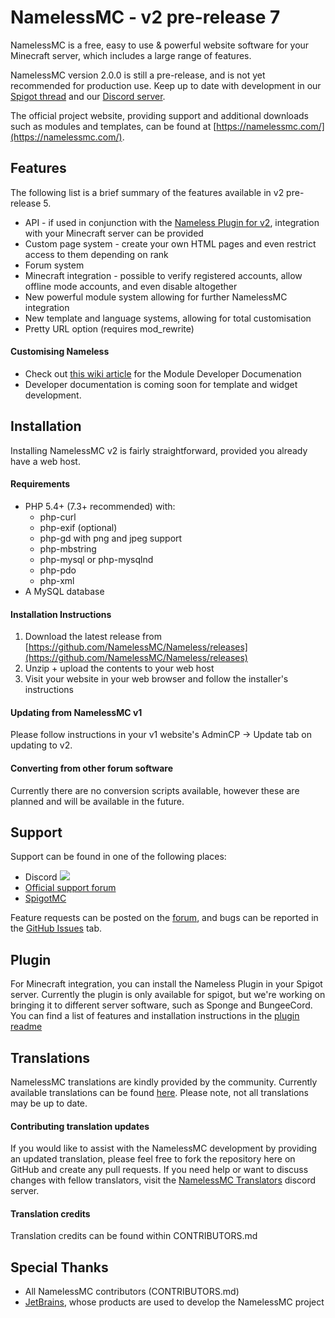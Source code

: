 # NamelessMC - v2 pre-release 7
NamelessMC is a free, easy to use & powerful website software for your Minecraft server, which includes a large range of features.

NamelessMC version 2.0.0 is still a pre-release, and is not yet recommended for production use. Keep up to date with development in our [Spigot thread](https://www.spigotmc.org/threads/nameless-minecraft-website-software.34810) and our [Discord server](https://discord.gg/k8J97xf).

The official project website, providing support and additional downloads such as modules and templates, can be found at [https://namelessmc.com/](https://namelessmc.com/).

## Features
The following list is a brief summary of the features available in v2 pre-release 5.
- API - if used in conjunction with the [Nameless Plugin for v2](https://www.spigotmc.org/resources/nameless-plugin-for-v2.59032/), integration with your Minecraft server can be provided
- Custom page system - create your own HTML pages and even restrict access to them depending on rank
- Forum system
- Minecraft integration - possible to verify registered accounts, allow offline mode accounts, and even disable altogether
- New powerful module system allowing for further NamelessMC integration
- New template and language systems, allowing for total customisation
- Pretty URL option (requires mod_rewrite)

#### Customising Nameless
- Check out [this wiki article](https://github.com/NamelessMC/Nameless/wiki/Nameless-2.0-Module-Developer-Documentation) for the Module Developer Documenation
- Developer documentation is coming soon for template and widget development.

## Installation
Installing NamelessMC v2 is fairly straightforward, provided you already have a web host.

#### Requirements
- PHP 5.4+ (7.3+ recommended) with:
    - php-curl
    - php-exif (optional)
    - php-gd with png and jpeg support
    - php-mbstring
    - php-mysql or php-mysqlnd
    - php-pdo
    - php-xml
- A MySQL database

#### Installation Instructions
1) Download the latest release from [https://github.com/NamelessMC/Nameless/releases](https://github.com/NamelessMC/Nameless/releases)
2) Unzip + upload the contents to your web host
3) Visit your website in your web browser and follow the installer's instructions

#### Updating from NamelessMC v1
Please follow instructions in your v1 website's AdminCP -> Update tab on updating to v2.

#### Converting from other forum software
Currently there are no conversion scripts available, however these are planned and will be available in the future.

## Support
Support can be found in one of the following places:
- Discord [<img src="https://discordapp.com/api/guilds/246705793066467328/widget.png?style=shield">](https://discord.gg/QWdS9CB)
- [Official support forum](https://namelessmc.com/forum)
- [SpigotMC](https://www.spigotmc.org/threads/nameless-minecraft-website-software.34810/)

Feature requests can be posted on the [forum](https://namelessmc.com/forum/view/7-web-feature-requests/), and bugs can be reported in the [GitHub Issues](https://github.com/NamelessMC/Nameless/issues) tab.

## Plugin
For Minecraft integration, you can install the Nameless Plugin in your Spigot server. Currently the plugin is only available for spigot, but we're working on bringing it to different server software, such as Sponge and BungeeCord. You can find a list of features and installation instructions in the [plugin readme](https://github.com/NamelessMC/Nameless-Plugin/blob/master/README.md)

## Translations
NamelessMC translations are kindly provided by the community. Currently available translations can be found [here](https://github.com/NamelessMC/Nameless/tree/v2/custom/languages). Please note, not all translations may be up to date.

#### Contributing translation updates
If you would like to assist with the NamelessMC development by providing an updated translation, please feel free to fork the repository here on GitHub and create any pull requests. If you need help or want to discuss changes with fellow translators, visit the [NamelessMC Translators](https://discord.gg/7Dku3fE) discord server.

#### Translation credits
Translation credits can be found within CONTRIBUTORS.md

## Special Thanks
- All NamelessMC contributors (CONTRIBUTORS.md)
- [JetBrains](https://www.jetbrains.com/), whose products are used to develop the NamelessMC project

